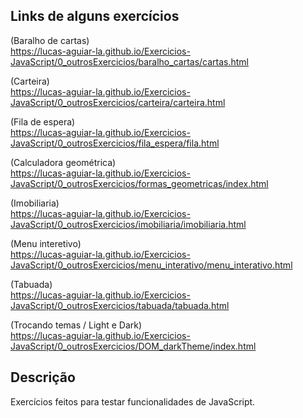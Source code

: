 ## Links de alguns exercícios

(Baralho de cartas) <br/>
https://lucas-aguiar-la.github.io/Exercicios-JavaScript/0_outrosExercicios/baralho_cartas/cartas.html

(Carteira) <br/>
https://lucas-aguiar-la.github.io/Exercicios-JavaScript/0_outrosExercicios/carteira/carteira.html

(Fila de espera) <br/>
https://lucas-aguiar-la.github.io/Exercicios-JavaScript/0_outrosExercicios/fila_espera/fila.html

(Calculadora geométrica) <br/>
https://lucas-aguiar-la.github.io/Exercicios-JavaScript/0_outrosExercicios/formas_geometricas/index.html

(Imobiliaria) <br/>
https://lucas-aguiar-la.github.io/Exercicios-JavaScript/0_outrosExercicios/imobiliaria/imobiliaria.html

(Menu interetivo) <br/>
https://lucas-aguiar-la.github.io/Exercicios-JavaScript/0_outrosExercicios/menu_interativo/menu_interativo.html

(Tabuada) <br/>
https://lucas-aguiar-la.github.io/Exercicios-JavaScript/0_outrosExercicios/tabuada/tabuada.html

(Trocando temas / Light e Dark) <br/>
https://lucas-aguiar-la.github.io/Exercicios-JavaScript/0_outrosExercicios/DOM_darkTheme/index.html

## Descrição
Exercícios feitos para testar funcionalidades de JavaScript.
